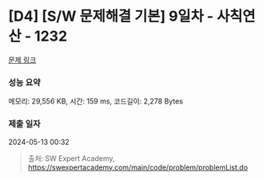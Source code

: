 # [D4] [S/W 문제해결 기본] 9일차 - 사칙연산 - 1232 

[문제 링크](https://swexpertacademy.com/main/code/problem/problemDetail.do?contestProbId=AV141J8KAIcCFAYD) 

### 성능 요약

메모리: 29,556 KB, 시간: 159 ms, 코드길이: 2,278 Bytes

### 제출 일자

2024-05-13 00:32



> 출처: SW Expert Academy, https://swexpertacademy.com/main/code/problem/problemList.do
